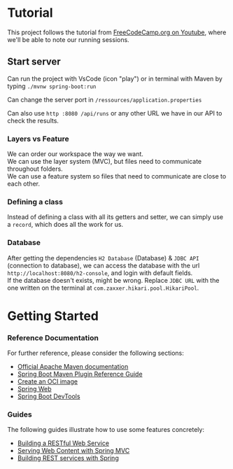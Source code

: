 # Tutorial

This project follows the tutorial from [FreeCodeCamp.org on Youtube](https://www.youtube.com/watch?v=31KTdfRH6nY&t=288s), where we'll be able to note our running sessions.

## Start server

Can run the project with VsCode (icon "play") or in terminal with Maven by typing `./mvnw spring-boot:run`

Can change the server port in `/ressources/application.properties`

Can also use `http :8080 /api/runs` or any other URL we have in our API to check the results.

### Layers vs Feature

We can order our workspace the way we want.  
We can use the layer system (MVC), but files need to communicate throughout folders.  
We can use a feature system so files that need to communicate are close to each other.

### Defining a class

Instead of defining a class with all its getters and setter, we can simply use a `record`, which does all the work for us.

### Database

After getting the dependencies `H2 Database` (Database) & `JDBC API` (connection to database), we can access the database with the url `http://localhost:8080/h2-console`, and login with default fields.  
If the database doesn't exists, might be wrong. Replace `JDBC URL` with the one written on the terminal at `com.zaxxer.hikari.pool.HikariPool`.

# Getting Started

### Reference Documentation

For further reference, please consider the following sections:

- [Official Apache Maven documentation](https://maven.apache.org/guides/index.html)
- [Spring Boot Maven Plugin Reference Guide](https://docs.spring.io/spring-boot/docs/3.2.4/maven-plugin/reference/html/)
- [Create an OCI image](https://docs.spring.io/spring-boot/docs/3.2.4/maven-plugin/reference/html/#build-image)
- [Spring Web](https://docs.spring.io/spring-boot/docs/3.2.4/reference/htmlsingle/index.html#web)
- [Spring Boot DevTools](https://docs.spring.io/spring-boot/docs/3.2.4/reference/htmlsingle/index.html#using.devtools)

### Guides

The following guides illustrate how to use some features concretely:

- [Building a RESTful Web Service](https://spring.io/guides/gs/rest-service/)
- [Serving Web Content with Spring MVC](https://spring.io/guides/gs/serving-web-content/)
- [Building REST services with Spring](https://spring.io/guides/tutorials/rest/)
